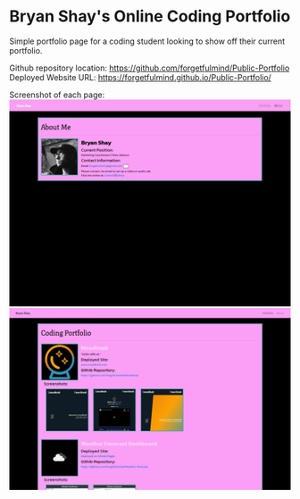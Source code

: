 # Bryan Shay's Online Coding Portfolio

Simple portfolio page for a coding student looking to show off their current portfolio.


Github repository location: https://github.com/forgetfulmind/Public-Portfolio
<br>
Deployed Website URL: https://forgetfulmind.github.io/Public-Portfolio/
<br>

Screenshot of each page:
![About Me Page](./imgs/deployed_screencap1.jpg)
![Portfolio Page](./imgs/deployed_screencap2.jpg)
